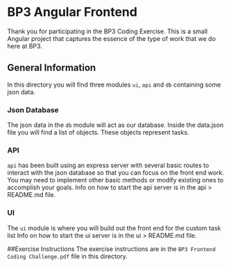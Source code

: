 # BP3 Angular Frontend
Thank you for participating in the BP3 Coding Exercise. This is a small Angular project that captures the essence of
the type of work that we do here at BP3.

## General Information
In this directory you will find three modules `ui`, `api` and `db` containing some json data.  

### Json Database
The json data in the `db` module will act as our database.  Inside the data.json file you will find a list of objects.  These objects represent tasks.  

### API
`api` has been built using an express server with several basic routes to interact with the json database so that you can focus on the front end work.
You may need to implement other basic methods or modify existing ones to accomplish your goals. 
Info on how to start the api server is in the api > README.md file.

### UI
The `ui` module is where you will build out the front end for the custom task list
Info on how to start the ui server is in the ui > README.md file.

##Exercise Instructions
The exercise instructions are in the `BP3 Frontend Coding Challenge.pdf` file in this directory.